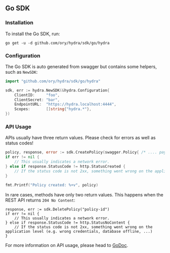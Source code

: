 ## Go SDK

### Installation

To install the Go SDK, run:

```
go get -u -d github.com/ory/hydra/sdk/go/hydra
```

### Configuration

The Go SDK is auto generated from swagger but contains some helpers, such as `NewSDK`:

```go
import "github.com/ory/hydra/sdk/go/hydra"

sdk, err := hydra.NewSDK(&hydra.Configuration{
    ClientID:     "foo",
    ClientSecret: "bar",
    EndpointURL:  "https://hydra.localhost:4444",
    Scopes:       []string{"hydra.*"},
})
```

### API Usage

APIs usually have three return values. Please check for errors as well as status codes!

```go
policy, response, error := sdk.CreatePolicy(swagger.Policy{ /* .... payload .... */})
if err != nil {
    // This usually indicates a network error.
} else if response.StatusCode != http.StatusCreated {
    // If the status code is not 2xx, something went wrong on the application level (e.g. wrong credentials, database offline, ...)
}

fmt.Printf("Policy created: %+v", policy)
```

In rare cases, methods have only two return values. This happens when the REST API returns `204 No Content`:

```
response, err := sdk.DeletePolicy("policy-id")
if err != nil {
    // This usually indicates a network error.
} else if response.StatusCode != http.StatusNoContent {
    // If the status code is not 2xx, something went wrong on the application level (e.g. wrong credentials, database offline, ...)
}
```

For more information on API usage, please head to [GoDoc](https://godoc.org/github.com/ory/hydra/sdk/go/hydra).
